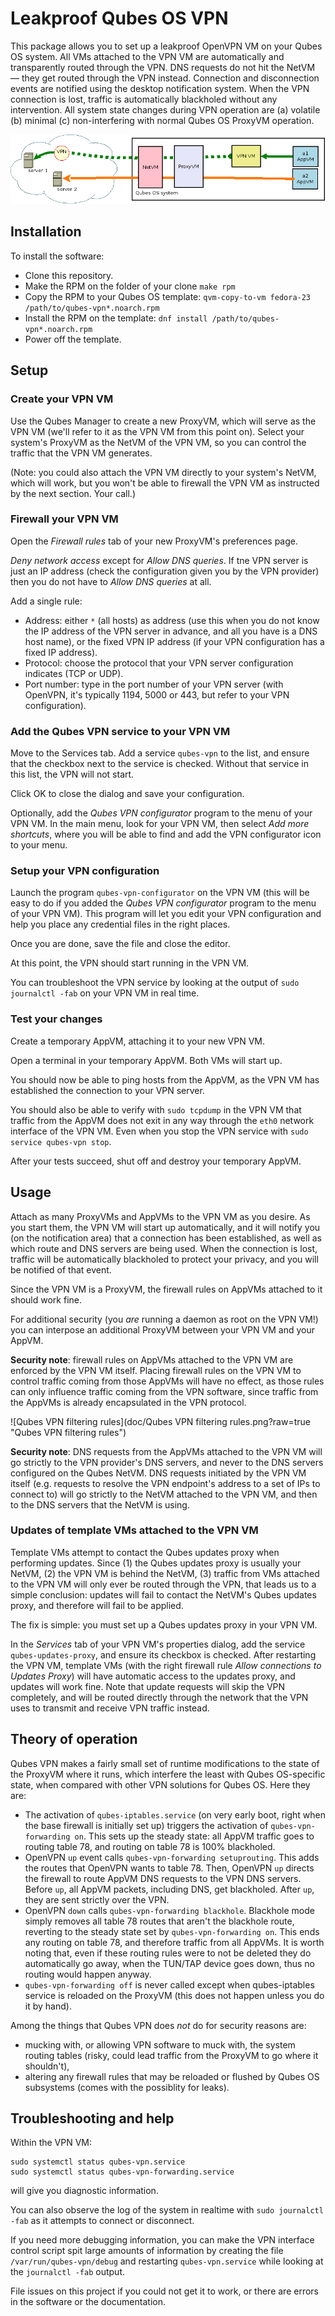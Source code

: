# Leakproof Qubes OS VPN

This package allows you to set up a leakproof OpenVPN VM on your Qubes OS system.
All VMs attached to the VPN VM are automatically and transparently
routed through the VPN.  DNS requests do not hit the NetVM — they get routed
through the VPN instead.  Connection and disconnection events are notified
using the desktop notification system.  When the VPN connection is lost,
traffic is automatically blackholed without any intervention.  All system
state changes during VPN operation are (a) volatile (b) minimal (c)
non-interfering with normal Qubes OS ProxyVM operation.

![Qubes VPN](doc/Qubes%20VPN.png?raw=true "Qubes VPN")

## Installation

To install the software:

* Clone this repository.
* Make the RPM on the folder of your clone
  `make rpm`
* Copy the RPM to your Qubes OS template:
  `qvm-copy-to-vm fedora-23 /path/to/qubes-vpn*.noarch.rpm`
* Install the RPM on the template:
  `dnf install /path/to/qubes-vpn*.noarch.rpm`
* Power off the template.

## Setup

### Create your VPN VM

Use the Qubes Manager to create a new ProxyVM, which will serve as
the VPN VM (we'll refer to it as the VPN VM from this point on).
Select your system's ProxyVM as the NetVM of the VPN VM, so you can
control the traffic that the VPN VM generates.

(Note: you could also attach the VPN VM directly to your system's
NetVM, which will work, but you won't be able to firewall the
VPN VM as instructed by the next section.  Your call.)

### Firewall your VPN VM

Open the *Firewall rules* tab of your new ProxyVM's preferences page.

*Deny network access* except for *Allow DNS queries*.  If tne VPN server
is just an IP address (check the configuration given you by the VPN provider)
then you do not have to *Allow DNS queries* at all.

Add a single rule:

* Address: either `*` (all hosts) as address (use this when you do not
  know the IP address of the VPN server in advance, and all you have is
  a DNS host name), or the fixed VPN IP address (if your VPN configuration
  has a fixed IP address).
* Protocol: choose the protocol that your VPN server configuration indicates
  (TCP or UDP).
* Port number: type in the port number of your VPN server (with OpenVPN,
  it's typically 1194, 5000 or 443, but refer to your VPN configuration).

### Add the Qubes VPN service to your VPN VM

Move to the Services tab.  Add a service `qubes-vpn` to the list, and ensure
that the checkbox next to the service is checked.  Without that service in
this list, the VPN will not start.

Click OK to close the dialog and save your configuration.

Optionally, add the *Qubes VPN configurator* program to the menu of your
VPN VM.  In the main menu, look for your VPN VM, then select
*Add more shortcuts*, where you will be able to find and add the VPN
configurator icon to your menu.

### Setup your VPN configuration

Launch the program `qubes-vpn-configurator` on the VPN VM (this will be
easy to do if you added the *Qubes VPN configurator* program to the
menu of your VPN VM).  This program will let you edit your VPN
configuration and help you place any credential files in the right
places.

Once you are done, save the file and close the editor.

At this point, the VPN should start running in the VPN VM.

You can troubleshoot the VPN service by looking at the output of
`sudo journalctl -fab` on your VPN VM in real time.

### Test your changes

Create a temporary AppVM, attaching it to your new VPN VM.

Open a terminal in your temporary AppVM.  Both VMs will start up.

You should now be able to ping hosts from the AppVM, as the
VPN VM has established the connection to your VPN server.

You should also be able to verify with `sudo tcpdump` in the VPN VM
that traffic from the AppVM does not exit in any way through
the `eth0` network interface of the VPN VM.  Even when you stop
the VPN service with `sudo service qubes-vpn stop`.

After your tests succeed, shut off and destroy your temporary AppVM.

## Usage

Attach as many ProxyVMs and AppVMs to the VPN VM as you desire.
As you start them, the VPN VM will start up automatically, and it
will notify you (on the notification area) that a connection has
been established, as well as which route and DNS servers are
being used.  When the connection is lost, traffic will be
automatically blackholed to protect your privacy, and you will
be notified of that event.

Since the VPN VM is a ProxyVM, the firewall rules on AppVMs
attached to it should work fine.

For additional security (you *are* running a daemon as root
on the VPN VM!) you can interpose an additional ProxyVM
between your VPN VM and your AppVM.

**Security note**: firewall rules on AppVMs attached to the VPN VM
are enforced by the VPN VM itself.  Placing firewall rules on the
VPN VM to control traffic coming from those AppVMs will have no
effect, as those rules can only influence traffic coming from the
VPN software, since traffic from the AppVMs is already encapsulated
in the VPN protocol.

![Qubes VPN filtering rules](doc/Qubes VPN filtering rules.png?raw=true "Qubes VPN filtering rules")

**Security note**: DNS requests from the AppVMs attached to the
VPN VM will go strictly to the VPN provider's DNS servers, and
never to the DNS servers configured on the Qubes NetVM.  DNS
requests initiated by the VPN VM itself (e.g. requests to resolve
the VPN endpoint's address to a set of IPs to connect to) will
go strictly to the NetVM attached to the VPN VM, and then to
the DNS servers that the NetVM is using.

### Updates of template VMs attached to the VPN VM

Template VMs attempt to contact the Qubes updates proxy when
performing updates.  Since (1) the Qubes updates proxy is usually
your NetVM, (2) the VPN VM is behind the NetVM, (3) traffic from
VMs attached to the VPN VM will only ever be routed through the
VPN, that leads us to a simple conclusion: updates will fail to
contact the NetVM's Qubes updates proxy, and therefore will
fail to be applied.

The fix is simple: you must set up a Qubes updates proxy in
your VPN VM.

In the *Services* tab of your VPN VM's properties
dialog, add the service `qubes-updates-proxy`, and ensure
its checkbox is checked.  After restarting the VPN VM,
template VMs (with the right firewall rule *Allow connections
to Updates Proxy*) will have automatic access to the updates
proxy, and updates will work fine.  Note that update requests
will skip the VPN completely, and will be routed directly
through the network that the VPN uses to transmit and
receive VPN traffic instead.

## Theory of operation

Qubes VPN makes a fairly small set of runtime modifications to the state of the ProxyVM where it runs, which interfere the least with Qubes OS-specific state, when compared with other VPN solutions for Qubes OS.  Here they are:

* The activation of `qubes-iptables.service` (on very early boot, right when the base firewall is initially set up) triggers the activation of `qubes-vpn-forwarding on`.  This sets up the steady state: all AppVM traffic goes to routing table 78, and routing on table 78 is 100% blackholed.
* OpenVPN `up` event calls `qubes-vpn-forwarding setuprouting`.  This adds the routes that OpenVPN wants to table 78.  Then, OpenVPN `up` directs the firewall to route AppVM DNS requests to the VPN DNS servers.  Before `up`, all AppVM packets, including DNS, get blackholed.  After `up`, they are sent strictly over the VPN.
* OpenVPN `down` calls `qubes-vpn-forwarding blackhole`.  Blackhole mode simply removes all table 78 routes that aren't the blackhole route, reverting to the steady state set by `qubes-vpn-forwarding on`.  This ends any routing on table 78, and therefore traffic from all AppVMs.  It is worth noting that, even if these routing rules were to not be deleted  they do automatically go away, when the TUN/TAP device goes down, thus no routing would happen anyway.
* `qubes-vpn-forwarding off` is never called except when qubes-iptables service is reloaded on the ProxyVM (this does not happen unless you do it by hand).

Among the things that Qubes VPN does *not* do for security reasons are:

* mucking with, or allowing VPN software to muck with, the system routing tables (risky, could lead traffic from the ProxyVM to go where it shouldn't),
* altering any firewall rules that may be reloaded or flushed by Qubes OS subsystems (comes with the possiblity for leaks).

## Troubleshooting and help

Within the VPN VM:

```
sudo systemctl status qubes-vpn.service
sudo systemctl status qubes-vpn-forwarding.service
```

will give you diagnostic information.

You can also observe the log of the system in realtime with
`sudo journalctl -fab` as it attempts to connect or
disconnect.

If you need more debugging information, you can
make the VPN interface control script spit large amounts of
information by creating the file `/var/run/qubes-vpn/debug`
and restarting `qubes-vpn.service` while looking at the
`journalctl -fab` output.

File issues on this project if you could not get it to work,
or there are errors in the software or the documentation.
